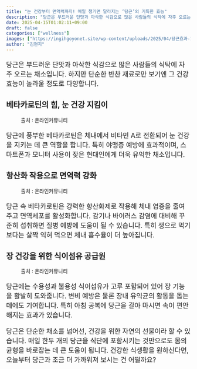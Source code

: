 ```yaml
---
title: "눈 건강부터 면역력까지! 매일 챙기면 달라지는 ‘당근’의 기특한 효능"
description: "당근은 부드러운 단맛과 아삭한 식감으로 많은 사람들의 식탁에 자주 오르는 채소입니다. 하지만 단순한 반찬 재료로만 보기엔 그 건강 효능이 놀라울 정도로 다양합니다."
date: 2025-04-15T01:02:11+09:00
draft: false
categories: ["wellness"]
images: ["https://ingihgoyonet.site/wp-content/uploads/2025/04/당근효과-1024x683.jpg", "https://ingihgoyonet.site/wp-content/uploads/2025/04/당근효능-1024x681.jpg", "https://ingihgoyonet.site/wp-content/uploads/2025/04/당근-1024x683.jpg"]
author: "김현지"
---
```


<p style="font-size:18px">당근은 부드러운 단맛과 아삭한 식감으로 많은 사람들의 식탁에 자주 오르는 채소입니다. 하지만 단순한 반찬 재료로만 보기엔 그 건강 효능이 놀라울 정도로 다양합니다.</p> <h2 >베타카로틴의 힘, 눈 건강 지킴이</h2> <figure ><img src="https://ingihgoyonet.site/wp-content/uploads/2025/04/당근효과-1024x683.jpg" alt="" style="aspect-ratio:16/9;object-fit:cover"/><figcaption >출처 : 온라인커뮤니티</figcaption></figure> <p style="font-size:18px">당근에 풍부한 베타카로틴은 체내에서 비타민 A로 전환되어 눈 건강을 지키는 데 큰 역할을 합니다. 특히 야맹증 예방에 효과적이며, 스마트폰과 모니터 사용이 잦은 현대인에게 더욱 유익한 채소입니다.</p> <h2 >항산화 작용으로 면역력 강화</h2> <figure ><img src="https://ingihgoyonet.site/wp-content/uploads/2025/04/당근효능-1024x681.jpg" alt="" style="aspect-ratio:16/9;object-fit:cover"/><figcaption >출처 : 온라인커뮤니티</figcaption></figure> <p style="font-size:18px">당근 속 베타카로틴은 강력한 항산화제로 작용해 체내 염증을 줄여주고 면역세포를 활성화합니다. 감기나 바이러스 감염에 대비해 꾸준히 섭취하면 질병 예방에 도움이 될 수 있습니다. 특히 생으로 먹기보다는 살짝 익혀 먹으면 체내 흡수율이 더 높아집니다.</p> <h2 >장 건강을 위한 식이섬유 공급원</h2> <figure ><img src="https://ingihgoyonet.site/wp-content/uploads/2025/04/당근-1024x683.jpg" alt="" style="aspect-ratio:16/9;object-fit:cover"/><figcaption >출처 : 온라인커뮤니티</figcaption></figure> <p style="font-size:18px">당근에는 수용성과 불용성 식이섬유가 고루 포함되어 있어 장 기능을 활발히 도와줍니다. 변비 예방은 물론 장내 유익균의 활동을 돕는 데에도 기여합니다. 특히 아침 공복에 당근을 갈아 마시면 속이 편안해지는 효과가 있습니다.</p> <p style="font-size:18px">당근은 단순한 채소를 넘어선, 건강을 위한 자연의 선물이라 할 수 있습니다. 매일 한두 개의 당근을 식단에 포함시키는 것만으로도 몸의 균형을 바로잡는 데 큰 도움이 됩니다. 건강한 식생활을 원하신다면, 오늘부터 당근과 조금 더 가까워져 보시는 건 어떨까요?</p>